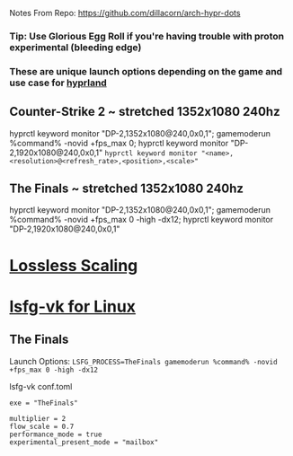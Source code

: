 Notes From Repo: https://github.com/dillacorn/arch-hypr-dots

### Tip: Use Glorious Egg Roll if you're having trouble with proton experimental (bleeding edge)

### These are unique launch options depending on the game and use case for [hyprland](https://github.com/hyprwm/Hyprland)

## Counter-Strike 2 ~ stretched 1352x1080 240hz
hyprctl keyword monitor "DP-2,1352x1080@240,0x0,1"; gamemoderun %command% -novid +fps_max 0; hyprctl keyword monitor "DP-2,1920x1080@240,0x0,1"
```hyprctl keyword monitor "<name>,<resolution>@<refresh_rate>,<position>,<scale>"```

## The Finals ~ stretched 1352x1080 240hz
hyprctl keyword monitor "DP-2,1352x1080@240,0x0,1"; gamemoderun %command% -novid +fps_max 0 -high -dx12; hyprctl keyword monitor "DP-2,1920x1080@240,0x0,1"

# [Lossless Scaling](https://store.steampowered.com/app/993090/Lossless_Scaling/)
# [lsfg-vk for Linux](https://github.com/PancakeTAS/lsfg-vk)

## The Finals
Launch Options:
```LSFG_PROCESS=TheFinals gamemoderun %command% -novid +fps_max 0 -high -dx12```

lsfg-vk conf.toml
```[[game]] # override The Finals
exe = "TheFinals"

multiplier = 2
flow_scale = 0.7
performance_mode = true
experimental_present_mode = "mailbox"
```

